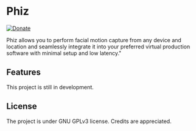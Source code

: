 # Phiz
[![Donate](https://img.shields.io/badge/Donate-PayPal-green.svg)](https://www.paypal.com/donate/?business=HS5SG7G97J7AY&no_recurring=0&item_name=Thank+you+for+your+support+OwO.+May+the+3D+god+bless+you+infinite+inspirations%21&currency_code=USD)

Phiz allows you to perform facial motion capture from any device and location and seamlessly integrate it into your preferred virtual production software with minimal setup and low latency."

## Features
This project is still in development.

## License
The project is under GNU GPLv3 license. Credits are appreciated.

